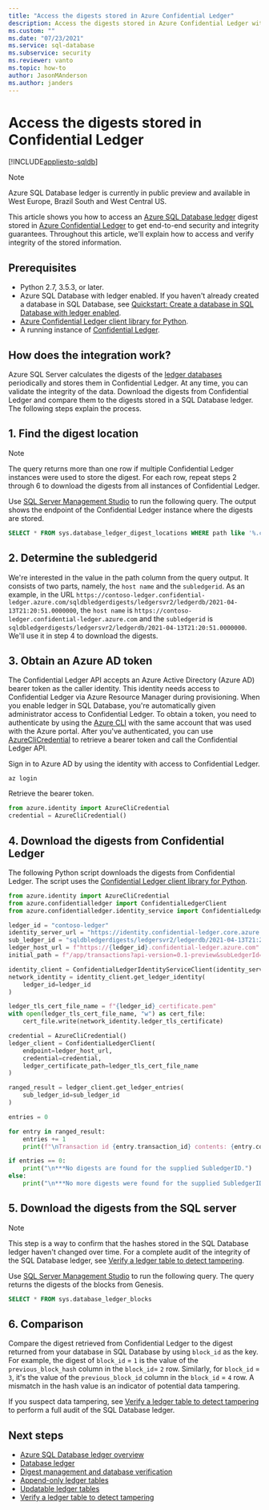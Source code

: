 ```yaml
---
title: "Access the digests stored in Azure Confidential Ledger"
description: Access the digests stored in Azure Confidential Ledger with an Azure SQL Database ledger.
ms.custom: ""
ms.date: "07/23/2021"
ms.service: sql-database
ms.subservice: security
ms.reviewer: vanto
ms.topic: how-to
author: JasonMAnderson
ms.author: janders
---
```


# Access the digests stored in Confidential Ledger

[!INCLUDE[appliesto-sqldb](../includes/appliesto-sqldb.md)]

> [!NOTE]
> Azure SQL Database ledger is currently in public preview and available in West Europe, Brazil South and West Central US.

This article shows you how to access an [Azure SQL Database ledger](ledger-overview.md) digest stored in [Azure Confidential Ledger](../../confidential-ledger/index.yml) to get end-to-end security and integrity guarantees. Throughout this article, we'll explain how to access and verify integrity of the stored information.

## Prerequisites

- Python 2.7, 3.5.3, or later.
- Azure SQL Database with ledger enabled. If you haven't already created a database in SQL Database, see [Quickstart: Create a database in SQL Database with ledger enabled](ledger-create-a-single-database-with-ledger-enabled.md).
- [Azure Confidential Ledger client library for Python](https://github.com/Azure/azure-sdk-for-python/tree/master/sdk/confidentialledger/azure-confidentialledger).
- A running instance of [Confidential Ledger](../../confidential-ledger/index.yml).

## How does the integration work?

Azure SQL Server calculates the digests of the [ledger databases](ledger-overview.md#ledger-database) periodically and stores them in Confidential Ledger. At any time, you can validate the integrity of the data. Download the digests from Confidential Ledger and compare them to the digests stored in a SQL Database ledger. The following steps explain the process.

## 1. Find the digest location

> [!NOTE]
> The query returns more than one row if multiple Confidential Ledger instances were used to store the digest. For each row, repeat steps 2 through 6 to download the digests from all instances of Confidential Ledger.

Use [SQL Server Management Studio](/sql/ssms/download-sql-server-management-studio-ssms) to run the following query. The output shows the endpoint of the Confidential Ledger instance where the digests are stored.

```sql
SELECT * FROM sys.database_ledger_digest_locations WHERE path like '%.confidential-ledger.azure.com%
```

## 2. Determine the subledgerid

We're interested in the value in the path column from the query output. It consists of two parts, namely, the `host name` and the `subledgerid`. As an example, in the URL `https://contoso-ledger.confidential-ledger.azure.com/sqldbledgerdigests/ledgersvr2/ledgerdb/2021-04-13T21:20:51.0000000`, the `host name` is `https://contoso-ledger.confidential-ledger.azure.com` and the `subledgerid` is `sqldbledgerdigests/ledgersvr2/ledgerdb/2021-04-13T21:20:51.0000000`. We'll use it in step 4 to download the digests.

## 3. Obtain an Azure AD token

The Confidential Ledger API accepts an Azure Active Directory (Azure AD) bearer token as the caller identity. This identity needs access to Confidential Ledger via Azure Resource Manager during provisioning. When you enable ledger in SQL Database, you're automatically given administrator access to Confidential Ledger. To obtain a token, you need to authenticate by using the [Azure CLI](/cli/azure/install-azure-cli) with the same account that was used with the Azure portal. After you've authenticated, you can use [AzureCliCredential](/python/api/azure-identity/azure.identity.azureclicredential) to retrieve a bearer token and call the Confidential Ledger API.

Sign in to Azure AD by using the identity with access to Confidential Ledger.

```azure-cli
az login
```

Retrieve the bearer token.

```python
from azure.identity import AzureCliCredential
credential = AzureCliCredential()
```

## 4. Download the digests from Confidential Ledger

The following Python script downloads the digests from Confidential Ledger. The script uses the [Confidential Ledger client library for Python](https://github.com/Azure/azure-sdk-for-python/tree/master/sdk/confidentialledger/azure-confidentialledger).

```python
from azure.identity import AzureCliCredential
from azure.confidentialledger import ConfidentialLedgerClient
from azure.confidentialledger.identity_service import ConfidentialLedgerIdentityServiceClient

ledger_id = "contoso-ledger"
identity_server_url = "https://identity.confidential-ledger.core.azure.com"
sub_ledger_id = "sqldbledgerdigests/ledgersvr2/ledgerdb/2021-04-13T21:20:51.0000000"
ledger_host_url = f"https://{ledger_id}.confidential-ledger.azure.com"
initial_path = f"/app/transactions?api-version=0.1-preview&subLedgerId={sub_ledger_id}"

identity_client = ConfidentialLedgerIdentityServiceClient(identity_server_url)
network_identity = identity_client.get_ledger_identity(
    ledger_id=ledger_id
)

ledger_tls_cert_file_name = f"{ledger_id}_certificate.pem"
with open(ledger_tls_cert_file_name, "w") as cert_file:
    cert_file.write(network_identity.ledger_tls_certificate)

credential = AzureCliCredential()
ledger_client = ConfidentialLedgerClient(
    endpoint=ledger_host_url, 
    credential=credential,
    ledger_certificate_path=ledger_tls_cert_file_name
)

ranged_result = ledger_client.get_ledger_entries(
    sub_ledger_id=sub_ledger_id
)

entries = 0

for entry in ranged_result:
    entries += 1
    print(f"\nTransaction id {entry.transaction_id} contents: {entry.contents}")

if entries == 0:
    print("\n***No digests are found for the supplied SubledgerID.")
else:
    print("\n***No more digests were found for the supplied SubledgerID.")
```

## 5. Download the digests from the SQL server

> [!NOTE]
> This step is a way to confirm that the hashes stored in the SQL Database ledger haven't changed over time. For a complete audit of the integrity of the SQL Database ledger, see [Verify a ledger table to detect tampering](ledger-verify-database.md).

Use [SQL Server Management Studio](/sql/ssms/download-sql-server-management-studio-ssms) to run the following query. The query returns the digests of the blocks from Genesis.

```sql
SELECT * FROM sys.database_ledger_blocks
```

## 6. Comparison

Compare the digest retrieved from Confidential Ledger to the digest returned from your database in SQL Database by using `block_id` as the key. For example, the digest of `block_id` = `1` is the value of the `previous_block_hash` column in the `block_id`= `2` row. Similarly, for `block_id` = `3`, it's the value of the `previous_block_id` column in the `block_id` = `4` row. A mismatch in the hash value is an indicator of potential data tampering.

If you suspect data tampering, see [Verify a ledger table to detect tampering](ledger-verify-database.md) to perform a full audit of the SQL Database ledger.

## Next steps

- [Azure SQL Database ledger overview](ledger-overview.md)
- [Database ledger](ledger-database-ledger.md)
- [Digest management and database verification](ledger-digest-management-and-database-verification.md)
- [Append-only ledger tables](ledger-append-only-ledger-tables.md)
- [Updatable ledger tables](ledger-updatable-ledger-tables.md)
- [Verify a ledger table to detect tampering](ledger-verify-database.md)

